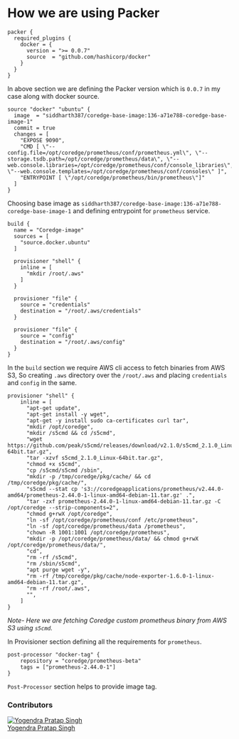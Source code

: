 # How we are using Packer

```hcl
packer {
  required_plugins {
    docker = {
      version = ">= 0.0.7"
      source  = "github.com/hashicorp/docker"
    }
  }
}
```
In above section we are defining the Packer version which is `0.0.7` in my case along with docker source.

```hcl
source "docker" "ubuntu" {
  image  = "siddharth387/coredge-base-image:136-a71e788-coredge-base-image-1"
  commit = true
  changes = [
    "EXPOSE 9090",
    "CMD [ \"--config.file=/opt/coredge/prometheus/conf/prometheus.yml\", \"--storage.tsdb.path=/opt/coredge/prometheus/data\", \"--web.console.libraries=/opt/coredge/prometheus/conf/console_libraries\", \"--web.console.templates=/opt/coredge/prometheus/conf/consoles\" ]",
    "ENTRYPOINT [ \"/opt/coredge/prometheus/bin/prometheus\"]"
  ]
}
```

Choosing base image as `siddharth387/coredge-base-image:136-a71e788-coredge-base-image-1` and defining entrypoint for `prometheus` service.

```hcl
build {
  name = "Coredge-image"
  sources = [
    "source.docker.ubuntu"
  ]

  provisioner "shell" {
    inline = [
      "mkdir /root/.aws"
    ]
  }

  provisioner "file" {
    source = "credentials"
    destination = "/root/.aws/credentials"
  }

  provisioner "file" {
    source = "config"
    destination = "/root/.aws/config"
  }
}
```
In the `build` section we require AWS cli access to fetch binaries from AWS S3, So creating `.aws` directory over the `/root/.aws` and placing `credentials` and `config` in the same.

```hcl
provisioner "shell" {
    inline = [
      "apt-get update",
      "apt-get install -y wget",
      "apt-get -y install sudo ca-certificates curl tar",
      "mkdir /opt/coredge",
      "mkdir /s5cmd && cd /s5cmd",
      "wget https://github.com/peak/s5cmd/releases/download/v2.1.0/s5cmd_2.1.0_Linux-64bit.tar.gz",
      "tar -xzvf s5cmd_2.1.0_Linux-64bit.tar.gz",
      "chmod +x s5cmd",
      "cp /s5cmd/s5cmd /sbin",
      "mkdir -p /tmp/coredge/pkg/cache/ && cd /tmp/coredge/pkg/cache/",
      "s5cmd --stat cp 's3://coredgeapplications/prometheus/v2.44.0-amd64/prometheus-2.44.0-1-linux-amd64-debian-11.tar.gz' .",
      "tar -zxf prometheus-2.44.0-1-linux-amd64-debian-11.tar.gz -C /opt/coredge --strip-components=2",
      "chmod g+rwX /opt/coredge",
      "ln -sf /opt/coredge/prometheus/conf /etc/prometheus",
      "ln -sf /opt/coredge/prometheus/data /prometheus",
      "chown -R 1001:1001 /opt/coredge/prometheus",
      "mkdir -p /opt/coredge/prometheus/data/ && chmod g+rwX /opt/coredge/prometheus/data/",
      "cd",
      "rm -rf /s5cmd",
      "rm /sbin/s5cmd",
      "apt purge wget -y",
      "rm -rf /tmp/coredge/pkg/cache/node-exporter-1.6.0-1-linux-amd64-debian-11.tar.gz",
      "rm -rf /root/.aws",
      "",
    ]
}
```

*Note-* *Here we are fetching Coredge custom prometheus binary from AWS S3 using `s5cmd`.*

In Provisioner section defining all the requirements for `prometheus`.

```hcl
post-processor "docker-tag" {
    repository = "coredge/prometheus-beta"
    tags = ["prometheus-2.44.0-1"]
}
```
`Post-Processor` section helps to provide image tag.


### Contributors
[![Yogendra Pratap Singh][yogendra_avatar]][yogendra_homepage]<br/>[Yogendra Pratap Singh][yogendra_homepage] 

  [yogendra_homepage]: https://www.linkedin.com/in/yogendra-pratap-singh-41630716b/
  [yogendra_avatar]: https://img.cloudposse.com/75x75/https://github.com/PratapSingh13.png